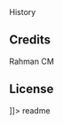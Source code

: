 <snippet>
  <content><![CDATA[
# ${1:Project Name}
TODO: Job Portal with good user interface
## Installation
Python Django HTML CSS 
## Usage
TODO: Write usage instructions


## History

## Credits
Rahman CM
## License

]]></content>
  <tabTrigger>readme</tabTrigger>
</snippet>

